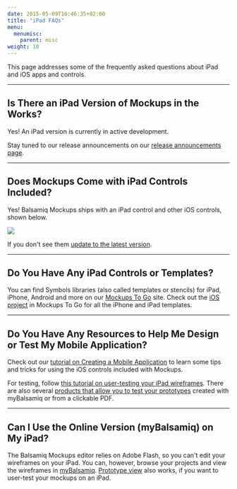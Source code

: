 ```yaml
---
date: 2015-05-09T16:46:35+02:00
title: "iPad FAQs"
menu:
  menumisc:
    parent: misc
weight: 10
---
```

This page addresses some of the frequently asked questions about iPad and iOS apps and controls.

* * *

## Is There an iPad Version of Mockups in the Works?

​Yes! An iPad version is currently in active development.

Stay tuned to our release announcements on our [release announcements page](http://blogs.balsamiq.com/product/category/release-announcements/).

* * *

## Does Mockups Come with iPad Controls Included?

Yes! Balsamiq Mockups ships with an iPad control and other iOS controls, shown below.

[![](https://media.balsamiq.com/img/support/prodfaqs/ipadcontrols.png)](https://media.balsamiq.com/img/support/prodfaqs/ipadcontrols-big.png)

If you don't see them [update to the latest version](https://balsamiq.com/download/).

* * *

## Do You Have Any iPad Controls or Templates?

You can find Symbols libraries (also called templates or stencils) for iPad, iPhone, Android and more on our [Mockups To Go](https://mockupstogo.mybalsamiq.com/) site. Check out the [iOS project](https://mockupstogo.mybalsamiq.com/projects/ios/grid) in Mockups To Go for all the iPhone and iPad templates.

* * *

## Do You Have Any Resources to Help Me Design or Test My Mobile Application?

Check out our [tutorial on Creating a Mobile Application](/tutorials/mobileapplication/) to learn some tips and tricks for using the iOS controls included with Mockups.

For testing, follow [this tutorial on user-testing your iPad wireframes](/tutorials/ipad/). There are also several [products that allow you to test your prototypes](/resources/extensions/#user-testing-your-mockups) created with myBalsamiq or from a clickable PDF.

* * *

## Can I Use the Online Version (myBalsamiq) on My iPad?

The Balsamiq Mockups editor relies on Adobe Flash, so you can't edit your wireframes on your iPad. You can, however, browse your projects and view the wireframes in [myBalsamiq](https://balsamiq.com/products/mockups/mybalsamiq/). [Prototype view](https://docs.balsamiq.com/mybalsamiq/sharing/#send-them-a-prototype-view-link) also works, if you want to user-test your mockups on an iPad.
